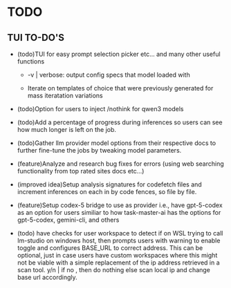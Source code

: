 # TODO

## TUI TO-DO'S

* (todo)TUI for easy prompt selection picker etc... and many other useful functions

  * -v | verbose: output config specs that model loaded with

  * Iterate on templates of choice that were previously generated for mass iteratation variations

* (todo)Option for users to inject /nothink for qwen3 models

* (todo)Add a percentage of progress during inferences so users can see how much longer is left on the job.

* (todo)Gather llm provider model options from their respective docs to further fine-tune the jobs by tweaking model parameters.

* (feature)Analyze and research bug fixes for errors (using web searching functionality from top rated sites docs etc...)

* (improved idea)Setup analysis signatures for codefetch files and increment inferences on each in by code fences, so file by file.

* (feature)Setup codex-5 bridge to use as provider i.e., have gpt-5-codex as an option for users similiar to how task-master-ai has the options for gpt-5-codex, gemini-cli, and others

* (todo) have checks for user workspace to detect if on WSL trying to call lm-studio on windows host, then prompts users with warning to enable toggle and configures BASE_URL to correct address. This can be optional, just in case users have custom workspaces where this might not be viable with a simple replacement of the ip address retrieved in a scan tool. y/n | if no , then do nothing else scan local ip and change base url accordingly.
